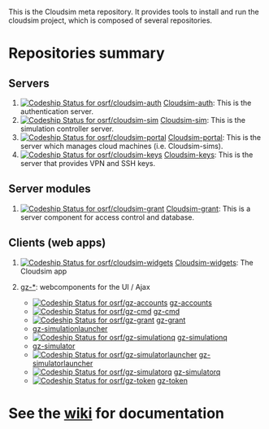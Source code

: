This is the Cloudsim meta repository. It provides tools to install and run the
cloudsim project, which is composed of several repositories.

# Repositories summary #

## Servers ##

1. [ ![Codeship Status for osrf/cloudsim-auth](https://codeship.com/projects/d48e5670-0c06-0134-283f-368b7d3cc702/status?branch=default)](https://codeship.com/projects/156010) [Cloudsim-auth](https://bitbucket.org/osrf/cloudsim-auth): This is the authentication server.
1. [ ![Codeship Status for osrf/cloudsim-sim](https://codeship.com/projects/c1074290-4c5e-0134-4ebf-52026d0c47d6/status?branch=default)](https://codeship.com/projects/170204) [Cloudsim-sim](https://bitbucket.org/osrf/cloudsim-sim): This is the simulation controller server.
1. [ ![Codeship Status for osrf/cloudsim-portal](https://codeship.com/projects/915a1070-0a4d-0134-bce0-06f29080c625/status)](https://codeship.com/projects/155557) [Cloudsim-portal](https://bitbucket.org/osrf/cloudsim-portal): This is the server which manages cloud machines (i.e. Cloudsim-sims).
1. [ ![Codeship Status for osrf/cloudsim-keys](https://codeship.com/projects/915a1070-0a4d-0134-bce0-06f29080c625/status)](https://codeship.com/projects/155557) [Cloudsim-keys](https://bitbucket.org/osrf/cloudsim-keys): This is the server that provides VPN and SSH keys.

## Server modules ##

1. [ ![Codeship Status for osrf/cloudsim-grant](https://codeship.com/projects/5c4c7e80-0c07-0134-008b-368b7d3cc702/status?branch=default)](https://codeship.com/projects/156011) [Cloudsim-grant](https://bitbucket.org/osrf/cloudsim-grant): This is a server component for access control and database.


## Clients (web apps) ##

1. [ ![Codeship Status for osrf/cloudsim-widgets](https://codeship.com/projects/17ac82b0-0e62-0134-df85-7ab2ad815cc6/status?branch=default)](https://codeship.com/projects/156369) [Cloudsim-widgets](https://bitbucket.org/osrf/cloudsim-widgets): The Cloudsim app
1. [gz-*](https://github.com/osrf?utf8=%E2%9C%93&query=gz-): webcomponents for the UI / Ajax

    * [ ![Codeship Status for osrf/gz-accounts](https://codeship.com/projects/482159d0-1ae6-0134-e1c3-0e8ad2af7d49/status?branch=master)](https://codeship.com/projects/159498) [gz-accounts](https://github.com/osrf/gz-accounts)
    * [ ![Codeship Status for osrf/gz-cmd](https://codeship.com/projects/03132470-1ae6-0134-0f10-0e8ad2af7d49/status?branch=master)](https://codeship.com/projects/159495) [gz-cmd](https://github.com/osrf/gz-cmd)
    * [ ![Codeship Status for osrf/gz-grant](https://codeship.com/projects/2fadd1c0-1ae6-0134-6f11-0e8ad2af7d49/status?branch=master)](https://codeship.com/projects/159497) [gz-grant](https://github.com/osrf/gz-grant)
    * [gz-simulationlauncher](https://github.com/osrf/gz-simulationlauncher)
    * [ ![Codeship Status for osrf/gz-simulationq](https://codeship.com/projects/4a474a60-2794-0134-e82d-3ecd098fa328/status?branch=master)](https://codeship.com/projects/162319) [gz-simulationq](https://github.com/osrf/gz-simulationq)
    * [gz-simulator](https://github.com/osrf/gz-simulator)
    * [ ![Codeship Status for osrf/gz-simulatorlauncher](https://codeship.com/projects/ca6e4b90-26dd-0134-ec6c-0ee1950dc067/status?branch=master)](https://codeship.com/projects/162140) [gz-simulatorlauncher](https://github.com/osrf/gz-simulatorlauncher)
    * [ ![Codeship Status for osrf/gz-simulatorq](https://codeship.com/projects/2cc0c8d0-26de-0134-b77a-166eddd0a5f8/status?branch=master)](https://codeship.com/projects/162141) [gz-simulatorq](https://github.com/osrf/gz-simulatorq)
    * [ ![Codeship Status for osrf/gz-token](https://codeship.com/projects/a4a3e170-1ae3-0134-a64a-265a91e3d879/status?branch=master)](https://codeship.com/projects/159492) [gz-token](https://github.com/osrf/gz-token)


# See the [wiki](https://bitbucket.org/osrf/cloudsim/wiki) for documentation #
